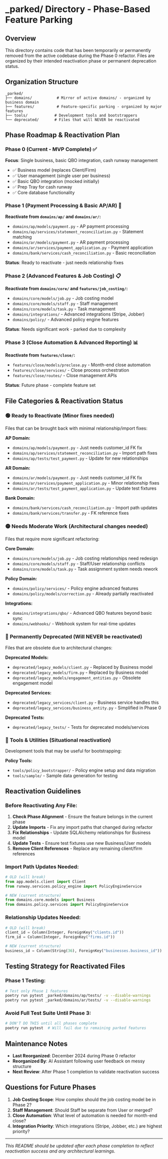 # _parked/ Directory - Phase-Based Feature Parking

## Overview
This directory contains code that has been temporarily or permanently removed from the active codebase during the Phase 0 refactor. Files are organized by their intended reactivation phase or permanent deprecation status.

## Organization Structure
```
_parked/
├── domains/           # Mirror of active domains/ - organized by business domain
├── features/          # Feature-specific parking - organized by major features  
├── tools/            # Development tools and bootstrappers
└── deprecated/       # Files that will NEVER be reactivated
```

## Phase Roadmap & Reactivation Plan

### **Phase 0** (Current - MVP Complete) ✅
**Focus**: Single business, basic QBO integration, cash runway management
- ✅ Business model (replaces Client/Firm)
- ✅ User management (single user per business)
- ✅ Basic QBO integration (mocked initially)
- ✅ Prep Tray for cash runway
- ✅ Core database functionality

### **Phase 1** (Payment Processing & Basic AP/AR) 🔄
**Reactivate from `domains/ap/` and `domains/ar/`:**
- `domains/ap/models/payment.py` - AP payment processing
- `domains/ap/services/statement_reconciliation.py` - Statement matching
- `domains/ar/models/payment.py` - AR payment processing  
- `domains/ar/services/payment_application.py` - Payment application
- `domains/bank/services/cash_reconciliation.py` - Basic reconciliation

**Status**: Ready to reactivate - just needs relationship fixes

### **Phase 2** (Advanced Features & Job Costing) 📋
**Reactivate from `domains/core/` and `features/job_costing/`:**
- `domains/core/models/job.py` - Job costing model
- `domains/core/models/staff.py` - Staff management
- `domains/core/models/task.py` - Task management
- `domains/integrations/` - Advanced integrations (Stripe, Jobber)
- `domains/policy/` - Advanced policy engine features

**Status**: Needs significant work - parked due to complexity

### **Phase 3** (Close Automation & Advanced Reporting) 📊
**Reactivate from `features/close/`:**
- `features/close/models/preclose.py` - Month-end close automation
- `features/close/services/` - Close process orchestration
- `features/close/routes/` - Close management APIs

**Status**: Future phase - complete feature set

## File Categories & Reactivation Status

### 🟢 **Ready to Reactivate** (Minor fixes needed)
Files that can be brought back with minimal relationship/import fixes:

**AP Domain:**
- `domains/ap/models/payment.py` - Just needs customer_id FK fix
- `domains/ap/services/statement_reconciliation.py` - Import path fixes
- `domains/ap/tests/test_payment.py` - Update for new relationships

**AR Domain:**  
- `domains/ar/models/payment.py` - Just needs customer_id FK fix
- `domains/ar/services/payment_application.py` - Minor relationship fixes
- `domains/ar/tests/test_payment_application.py` - Update test fixtures

**Bank Domain:**
- `domains/bank/services/cash_reconciliation.py` - Import path updates
- `domains/bank/services/transfer.py` - FK reference fixes

### 🟡 **Needs Moderate Work** (Architectural changes needed)
Files that require more significant refactoring:

**Core Domain:**
- `domains/core/models/job.py` - Job costing relationships need redesign
- `domains/core/models/staff.py` - Staff/User relationship conflicts  
- `domains/core/models/task.py` - Task assignment system needs rework

**Policy Domain:**
- `domains/policy/services/` - Policy engine advanced features
- `domains/policy/models/correction.py` - Already partially reactivated

**Integrations:**
- `domains/integrations/qbo/` - Advanced QBO features beyond basic sync
- `domains/webhooks/` - Webhook system for real-time updates

### 🔴 **Permanently Deprecated** (Will NEVER be reactivated)
Files that are obsolete due to architectural changes:

**Deprecated Models:**
- `deprecated/legacy_models/client.py` - Replaced by Business model
- `deprecated/legacy_models/firm.py` - Replaced by Business model  
- `deprecated/legacy_models/engagement_entities.py` - Obsolete engagement model

**Deprecated Services:**
- `deprecated/legacy_services/client.py` - Business service handles this
- `deprecated/legacy_services/business_entity.py` - Simplified in Phase 0

**Deprecated Tests:**
- `deprecated/legacy_tests/` - Tests for deprecated models/services

### 🔧 **Tools & Utilities** (Situational reactivation)
Development tools that may be useful for bootstrapping:

**Policy Tools:**
- `tools/policy_bootstrapper/` - Policy engine setup and data migration
- `tools/sample/` - Sample data generation for testing

## Reactivation Guidelines

### Before Reactivating Any File:
1. **Check Phase Alignment** - Ensure the feature belongs in the current phase
2. **Update Imports** - Fix any import paths that changed during refactor
3. **Fix Relationships** - Update SQLAlchemy relationships for Business model
4. **Update Tests** - Ensure test fixtures use new Business/User models
5. **Remove Client References** - Replace any remaining client/firm references

### Import Path Updates Needed:
```python
# OLD (will break)
from app.models.client import Client
from runway.services.policy_engine import PolicyEngineService

# NEW (current structure)  
from domains.core.models import Business
from domains.policy.services import PolicyEngineService
```

### Relationship Updates Needed:
```python
# OLD (will break)
client_id = Column(Integer, ForeignKey("clients.id"))
firm_id = Column(Integer, ForeignKey("firms.id"))

# NEW (current structure)
business_id = Column(String(36), ForeignKey("businesses.business_id"))
```

## Testing Strategy for Reactivated Files

### Phase 1 Testing:
```bash
# Test only Phase 1 features
poetry run pytest _parked/domains/ap/tests/ -v --disable-warnings
poetry run pytest _parked/domains/ar/tests/ -v --disable-warnings
```

### Avoid Full Test Suite Until Phase 3:
```bash
# DON'T DO THIS until all phases complete
poetry run pytest  # Will fail due to remaining parked features
```

## Maintenance Notes

- **Last Reorganized**: December 2024 during Phase 0 refactor
- **Reorganized By**: AI Assistant following user feedback on messy structure
- **Next Review**: After Phase 1 completion to validate reactivation success

## Questions for Future Phases

1. **Job Costing Scope**: How complex should the job costing model be in Phase 2?
2. **Staff Management**: Should Staff be separate from User or merged?
3. **Close Automation**: What level of automation is needed for month-end close?
4. **Integration Priority**: Which integrations (Stripe, Jobber, etc.) are highest priority?

---
*This README should be updated after each phase completion to reflect reactivation success and any architectural learnings.*
